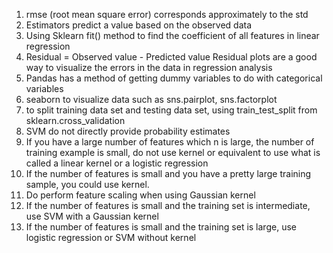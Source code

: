 1. rmse (root mean square error) corresponds approximately to the std
2. Estimators predict a value based on the observed data
3. Using Sklearn fit() method to find the coefficient of all features in linear regression
4. Residual = Observed value - Predicted value   Residual plots are a good way to visualize the errors in the data in regression analysis
5. Pandas has a method of getting dummy variables to do with categorical variables
6. seaborn to visualize data such as sns.pairplot, sns.factorplot
7. to split training data set and testing data set, using train_test_split from sklearn.cross_validation
8. SVM do not directly provide probability estimates
9. If you have a large number of features which n is large, the number of training example is small, do not use kernel or equivalent to use what is called a linear kernel or a logistic regression
10. If the number of features is small and you have a pretty large training sample, you could use kernel.
11. Do perform feature scaling when using Gaussian kernel
12. If the number of features is small and the training set is intermediate, use SVM with a Gaussian kernel
13. If the number of features is small and the training set is large, use logistic regression or SVM without kernel

